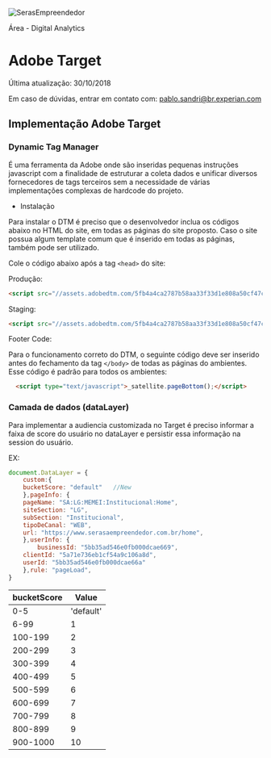 ![SerasEmpreendedor](https://pablosandri.github.io/sandbox/Serasa%20Empreendedor.jpg)

Área - Digital Analytics

# Adobe Target

Última atualização: 30/10/2018

Em caso de dúvidas, entrar em contato com: [pablo.sandri@br.experian.com](mailto:pablo.sandri@br.experian.com)

## Implementação Adobe Target

### Dynamic Tag Manager

É uma ferramenta da Adobe onde são inseridas pequenas instruções javascript com a finalidade de estruturar a coleta dados e unificar diversos fornecedores de tags terceiros sem a necessidade de várias implementações complexas de hardcode do projeto. 

- Instalação

Para instalar o DTM é preciso que o desenvolvedor inclua os códigos abaixo no HTML do site, em todas as páginas do site proposto. Caso o site possua algum template comum que é inserido em todas as páginas, também pode ser utilizado.

Cole o código abaixo após a tag `<head>` do site:

Produção:
```html
<script src="//assets.adobedtm.com/5fb4a4ca2787b58aa33f33d1e808a50cf47cc1e0/satelliteLib-a7d32691cef9933bb94547afb02e06958cd9c968.js"></script>
```

Staging:
```html
<script src="//assets.adobedtm.com/5fb4a4ca2787b58aa33f33d1e808a50cf47cc1e0/satelliteLib-a7d32691cef9933bb94547afb02e06958cd9c968-staging.js"></script>
```

Footer Code:	
				
Para o funcionamento correto do DTM, o seguinte código deve ser inserido antes do fechamento da tag ```</body>``` de todas as páginas do ambientes. Esse código é padrão para todos os ambientes:				

```html
  <script type="text/javascript">_satellite.pageBottom();</script>				
```

### Camada de dados (dataLayer)

Para implementar a audiencia customizada no Target é preciso informar a faixa de score do usuário no dataLayer e persistir essa informação na session do usuário.

EX:

```javascript
document.DataLayer = {
    custom:{
	bucketScore: "default"   //New
    },pageInfo: {
	pageName: "SA:LG:MEMEI:Institucional:Home",
	siteSection: "LG",
	subSection: "Institucional",
	tipoDeCanal: "WEB",
	url: "https://www.serasaempreendedor.com.br/home",
    },userInfo: {
        businessId: "5bb35ad546e0fb000dcae669",
	clientId: "5a71e736eb1cf54a9c106a8d",
	userId: "5bb35ad546e0fb000dcae66a"
    },rule: "pageLoad",
}
```

| bucketScore | Value |
|--|--|
| 0-5 | 'default' |
| 6-99 | 1 |
| 100-199 | 2 |
| 200-299 | 3 |
| 300-399 | 4 |
| 400-499 | 5 |
| 500-599 | 6 |
| 600-699 | 7 |
| 700-799 | 8 |
| 800-899 | 9 |
| 900-1000 | 10 |

